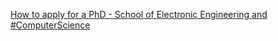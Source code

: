 [How to apply for a PhD - School of Electronic Engineering and #ComputerScience](https://qi.tc/qi/115451)